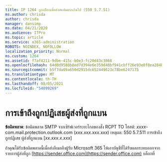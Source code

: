 ```yaml
---
title: IP 1264 ถูกบล็อกเพื่อส่งสแปมมากเกินไป (550 5.7.51)
ms.author: chrisda
author: chrisda
manager: dansimp
ms.date: 04/21/2020
ms.audience: ITPro
ms.topic: article
ms.service: o365-administration
ROBOTS: NOINDEX, NOFOLLOW
localization_priority: Normal
ms.custom: 1264
ms.assetid: f7af4211-9dbe-415c-b0e3-fc20d43c3868
ms.openlocfilehash: 64d8d9588b8ed7d394e6e359d48bf941cbff26e93e0f8ea284bf3b6688400b3f
ms.sourcegitcommit: b5f7da89a650d2915dc652449623c78be6247175
ms.translationtype: MT
ms.contentlocale: th-TH
ms.lasthandoff: 08/05/2021
ms.locfileid: "54099269"
---
```

# <a name="access-denied-banned-sender"></a>การเข้าถึงถูกปฏิเสธผู้ส่งที่ถูกแบน

 **ข้อผิดพลาด**: ข้อผิดพลาด SMTP จากเซิร์ฟเวอร์ระยะไกลของสั่ง RCPT TO โฮสต์: *xxxx*-com.mail.protection.outlook.com (*xxx.xxx.xxx.xxx*) เหตุผล: 550 5.7.511 การเข้าถึงถูกปฏิเสธ ผู้ส่งที่ถูกแบน [*xx.xxx.x.xxx*] 

ถ้าคุณได้รับข้อผิดพลาดนี้เมื่อส่งอีเมลถึงผู้รับ Microsoft 365 ให้เอาบัญชีที่ได้รับผลกระทบออกจากรายการผู้ส่งที่ถูก [https://sender.office.com](https://sender.office.com) บล็อกที่
